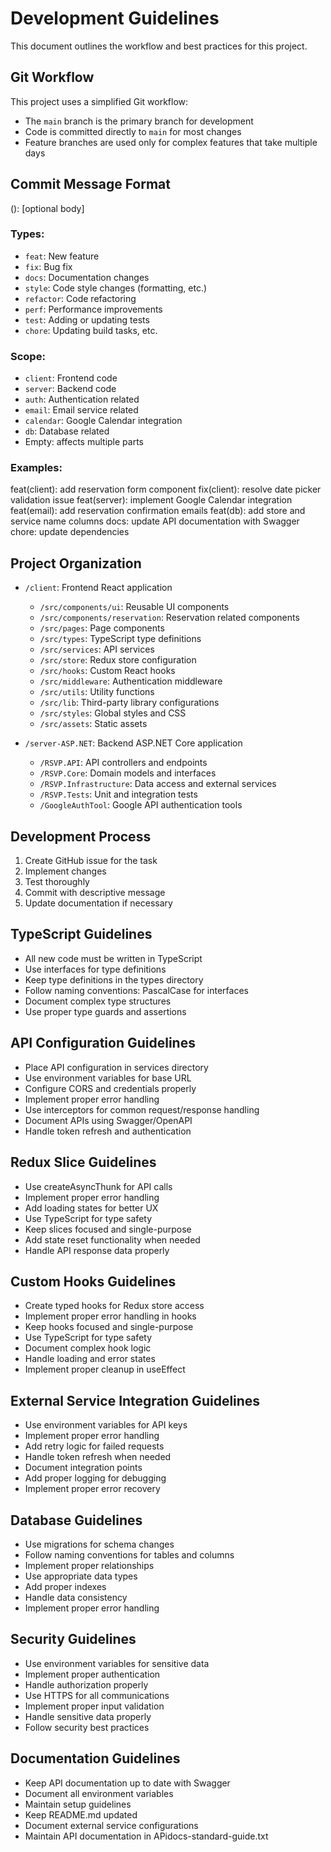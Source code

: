 # Development Guidelines

This document outlines the workflow and best practices for this project.

## Git Workflow

This project uses a simplified Git workflow:

- The `main` branch is the primary branch for development
- Code is committed directly to `main` for most changes
- Feature branches are used only for complex features that take multiple days

## Commit Message Format

<type>(<scope>): <subject>
[optional body]

### Types:

- `feat`: New feature
- `fix`: Bug fix
- `docs`: Documentation changes
- `style`: Code style changes (formatting, etc.)
- `refactor`: Code refactoring
- `perf`: Performance improvements
- `test`: Adding or updating tests
- `chore`: Updating build tasks, etc.

### Scope:

- `client`: Frontend code
- `server`: Backend code
- `auth`: Authentication related
- `email`: Email service related
- `calendar`: Google Calendar integration
- `db`: Database related
- Empty: affects multiple parts

### Examples:

feat(client): add reservation form component
fix(client): resolve date picker validation issue
feat(server): implement Google Calendar integration
feat(email): add reservation confirmation emails
feat(db): add store and service name columns
docs: update API documentation with Swagger
chore: update dependencies

## Project Organization

- `/client`: Frontend React application
  - `/src/components/ui`: Reusable UI components
  - `/src/components/reservation`: Reservation related components
  - `/src/pages`: Page components
  - `/src/types`: TypeScript type definitions
  - `/src/services`: API services
  - `/src/store`: Redux store configuration
  - `/src/hooks`: Custom React hooks
  - `/src/middleware`: Authentication middleware
  - `/src/utils`: Utility functions
  - `/src/lib`: Third-party library configurations
  - `/src/styles`: Global styles and CSS
  - `/src/assets`: Static assets

- `/server-ASP.NET`: Backend ASP.NET Core application
  - `/RSVP.API`: API controllers and endpoints
  - `/RSVP.Core`: Domain models and interfaces
  - `/RSVP.Infrastructure`: Data access and external services
  - `/RSVP.Tests`: Unit and integration tests
  - `/GoogleAuthTool`: Google API authentication tools

## Development Process

1. Create GitHub issue for the task
2. Implement changes
3. Test thoroughly
4. Commit with descriptive message
5. Update documentation if necessary

## TypeScript Guidelines

- All new code must be written in TypeScript
- Use interfaces for type definitions
- Keep type definitions in the types directory
- Follow naming conventions: PascalCase for interfaces
- Document complex type structures
- Use proper type guards and assertions

## API Configuration Guidelines

- Place API configuration in services directory
- Use environment variables for base URL
- Configure CORS and credentials properly
- Implement proper error handling
- Use interceptors for common request/response handling
- Document APIs using Swagger/OpenAPI
- Handle token refresh and authentication

## Redux Slice Guidelines

- Use createAsyncThunk for API calls
- Implement proper error handling
- Add loading states for better UX
- Use TypeScript for type safety
- Keep slices focused and single-purpose
- Add state reset functionality when needed
- Handle API response data properly

## Custom Hooks Guidelines

- Create typed hooks for Redux store access
- Implement proper error handling in hooks
- Keep hooks focused and single-purpose
- Use TypeScript for type safety
- Document complex hook logic
- Handle loading and error states
- Implement proper cleanup in useEffect

## External Service Integration Guidelines

- Use environment variables for API keys
- Implement proper error handling
- Add retry logic for failed requests
- Handle token refresh when needed
- Document integration points
- Add proper logging for debugging
- Implement proper error recovery

## Database Guidelines

- Use migrations for schema changes
- Follow naming conventions for tables and columns
- Implement proper relationships
- Use appropriate data types
- Add proper indexes
- Handle data consistency
- Implement proper error handling

## Security Guidelines

- Use environment variables for sensitive data
- Implement proper authentication
- Handle authorization properly
- Use HTTPS for all communications
- Implement proper input validation
- Handle sensitive data properly
- Follow security best practices

## Documentation Guidelines

- Keep API documentation up to date with Swagger
- Document all environment variables
- Maintain setup guidelines
- Keep README.md updated
- Document external service configurations
- Maintain API documentation in APidocs-standard-guide.txt